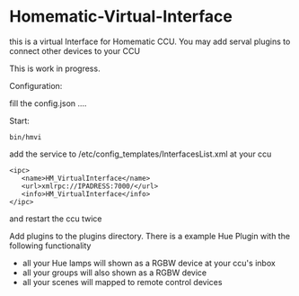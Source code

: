 # Homematic-Virtual-Interface
this is a virtual Interface for Homematic CCU.
You may add serval plugins to connect other devices to your CCU


This is work in progress.


Configuration:

fill the config.json ....


Start:

 ```
bin/hmvi
 ```



add the service to /etc/config_templates/InterfacesList.xml  at your ccu

 ```
 <ipc>
    <name>HM_VirtualInterface</name>
    <url>xmlrpc://IPADRESS:7000/</url>
    <info>HM_VirtualInterface</info>
 </ipc>
 ```
  
and restart the ccu twice

Add plugins to the plugins directory. There is a example Hue Plugin with the following functionality

* all your Hue lamps will shown as a RGBW device at your ccu's inbox
* all your groups will also shown as a RGBW device
* all your scenes will mapped to remote control devices